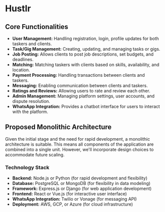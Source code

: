 

# Hustlr

## Core Functionalities

* **User Management:** Handling registration, login, profile updates for both taskers and clients.
* **Task/Gig Management:** Creating, updating, and managing tasks or gigs.
* **Job Posting:** Allows clients to post job descriptions, set budgets, and deadlines.
* **Matching:** Matching taskers with clients based on skills, availability, and location.
* **Payment Processing:** Handling transactions between clients and taskers.
* **Messaging:** Enabling communication between clients and taskers.
* **Ratings and Reviews:** Allowing users to rate and review each other.
* **Admin Management:** Managing platform settings, user accounts, and dispute resolution.
* **WhatsApp Integration:** Provides a chatbot interface for users to interact with the platform.

## Proposed Monolithic Architecture

Given the initial stage and the need for rapid development, a monolithic architecture is suitable. This means all components of the application are combined into a single unit. However, we'll incorporate design choices to accommodate future scaling.

### Technology Stack

* **Backend:** Node.js or Python (for rapid development and flexibility)
* **Database:** PostgreSQL or MongoDB (for flexibility in data modeling)
* **Framework:** Express.js or Django (for web application development)
* **Frontend:** React or Vue.js (for interactive user interface)
* **WhatsApp Integration:** Twilio or Vonage (for messaging API)
* **Deployment:** AWS, GCP, or Azure (for cloud infrastructure)
